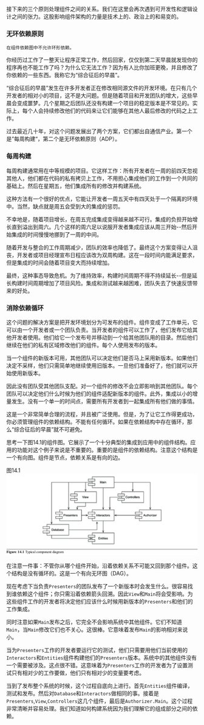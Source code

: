 接下来的三个原则处理组件之间的关系。我们在这里会再次遇到可开发性和逻辑设计之间的张力。这股影响组件架构的力量是技术上的、政治上的和易变的。

### 无环依赖原则

`在组件依赖图中不允许环形依赖。`

你经历过工作了一整天让程序正常工作，然后回家，仅仅到第二天早晨就发现你的程序再也不能工作了吗？为什么它无法工作？因为有人比你加班更晚，并且修改了你依赖的一些东西。我称它为“综合征后的早晨”。

“综合征后的早晨”发生在许多开发者正在修改相同源文件的开发环境。在只有几个开发者的相对小的项目，这不是大问题。但是随着项目和开发团队的增大，这些早晨会变成噩梦。几个星期之后团队还没有构建一个项目的稳定版本是不常见的。实际上，每个人会持续修改他们的代码来让它们能够在其他人最后修改的代码之上工作。

过去最近几十年，对这个问题发展出了两个方案，它们都出自通信产业。第一个是”每周构建“，第二个是无环依赖原则（ADP）。

### 每周构建
每周构建通常用在中等规模的项目。它这样工作：所有开发者在一周的前四天忽视其他人，他们都在代码的私有拷贝上工作，不用担心集成他们的工作到一个共同的基础上。然后在星期五，他们集成所有的修改并构建系统。

这种方法有一个很好的优点，它能让开发者一周五天中有四天处于一个隔离的环境中。当然，缺点就是周五会受到大的集成的惩罚。

不幸地是，随着项目增长，在周五完成集成变得越来越不可行。集成的负担开始增长直到溢出到周六。几个这样的周六足以说服开发者集成应该从周三开始--然后开始集成的时间慢慢地挪到了一周的中间。

随着开发与整合的工作周期减少，团队的效率也降低了。最终这个方案变得让人沮丧，开发者或项目经理宣布日程应该改为双周构建。这在一段时间内能满足要求，但是集成的时间会随着项目变大而持续增加。

最终，这种事态导致危机。为了维持效率，构建时间周期不得不持续延长--但是延长构建时间周期增加了项目风险。集成和测试越来越困难，团队失去了快速反馈带来的好处。

### 消除依赖循环
这个问题的解决方案是把开发环境划分为可发布的组件。组件变成了工作单元，它可以由一个开发者或一个团队负责。当开发者的组件可以工作了，他们发布它给其他开发者使用。他们给它一个发布号并移动到一个给其他团队用的目录。然后他们继续在他们的私有区域修改他们的组件。每个人使用发布的版本。

当一个组件的新版本可用，其他团队可以决定他们是否马上采用新版本。如果他们决定不采样，他们只需简单地继续使用旧版本。一旦他们准备好了，他们就可以开始使用新版本。

因此没有团队受其他团队支配。对一个组件的修改不会立即影响到其他团队。每个团队可以决定他们什么时候为他们的组件适配新版本的组件。此外，集成以小的增量发生。没有一个单一的时间点，需要所有开发者到一起集成所有他们做的事情。

这是一个非常简单合理的流程，并且被广泛使用。但是，为了让它工作得更成功，你必须管理组件的依赖结构。不能有任何循环。如果在依赖结构中存在循环，那么“综合征后的早晨”就不可避免。

思考一下图14.1的组件图。它展示了一个十分典型的集成到应用中的组件结构。应用的功能对这个例子来说是不重要的。重要的是组件的依赖结构。注意这个结构是一个有向图。组件是节点，依赖关系是有向的边。

图14.1
![](media/15473515764878.jpg)

在注意一件事：不管你从哪个组件开始，沿着依赖关系不可能又回到那个组件。这个结构是没有循环的。这是一个有向无环图（DAG）。

现在考虑下当负责`Presenters`的团队发布了一个新版本时会发生什么。很容易找到谁依赖这个组件；你只需沿着依赖箭头回溯。因此`View`和`Main`将会受影响。为这些组件工作的开发者将决定他们应该什么时候用新版本的`Presenters`和他们的工作集成。

同时注意如果`Main`发布之后，它完全不会影响系统中其他组件。它们不知道`Main`，当`Main`修改它们也不关心。这很棒。它意味着发布`Main`的影响相对来说小。

当为`Presenters`工作的开发者要运行它的测试，他们只需要用他们当前使用的`Interactors`和`Entities`组件构建他们的`Presenters`版本。系统中的其他组件没有一个需要被涉及。这点很不错。这意味着为`Presenters`工作的开发者为了设置测试只有相对少的工作要做，他们只有相对少的变量要考虑。

当到了发布整个系统的时候，这个过程自底向上进行。首先`Entities`组件编译，测试和发布。然后对`Database`和`Interactors`做相同的事。接着是`Presenters`,`View`,`Controllers`这几个组件，最后是`Authorizer.Main`。这个过程非常清晰并容易处理。我们知道如何构建系统因为我们理解它的组成部分之间的依赖。

